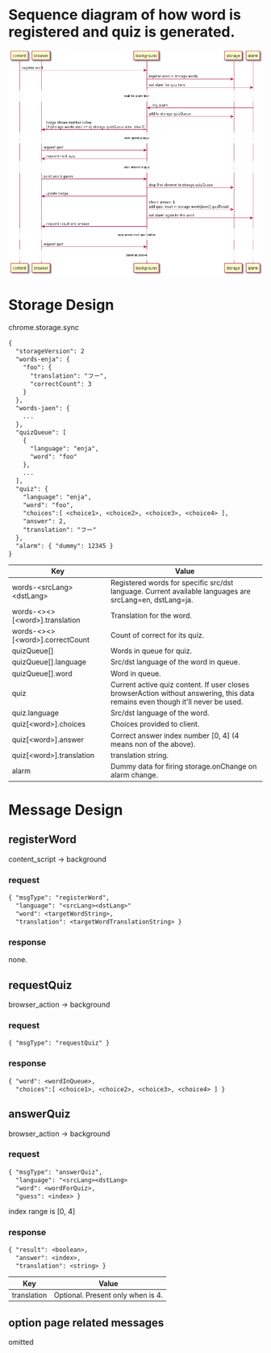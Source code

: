 # Sequence diagram of how word is registered and quiz is generated.
![](sequence.png)

# Storage Design
chrome.storage.sync
```
{
  "storageVersion": 2
  "words-enja": {
    "foo": {
      "translation": "フー",
      "correctCount": 3
    }
  },
  "words-jaen": {
    ...
  },
  "quizQueue": [
    {
      "language": "enja",
      "word": "foo"
    },
    ...
  ],
  "quiz": {
    "language": "enja",
    "word": "foo",
    "choices":[ <choice1>, <choice2>, <choice3>, <choice4> ],
    "answer": 2,
    "translation": "フー"
  },
  "alarm": { "dummy": 12345 }
}
```

| Key | Value |
|----|----|
| words-\<srcLang>\<dstLang> | Registered words for specific src/dst language. Current available languages are srcLang=en, dstLang=ja. |
| words-\<>\<>[\<word>].translation | Translation for the word. |
| words-\<>\<>[\<word>].correctCount | Count of correct for its quiz. |
| quizQueue[] | Words in queue for quiz. |
| quizQueue[].language | Src/dst language of the word in queue. |
| quizQueue[].word | Word in queue. |
| quiz | Current active quiz content. If user closes browserAction without answering, this data remains even though it'll never be used. |
| quiz.language | Src/dst language of the word. |
| quiz[\<word>].choices | Choices provided to client. |
| quiz[\<word>].answer | Correct answer index number [0, 4] (4 means non of the above). |
| quiz[\<word>].translation | translation string. |
| alarm | Dummy data for firing storage.onChange on alarm change. |

# Message Design
## registerWord
content_script -> background
### request
```
{ "msgType": "registerWord",
  "language": "<srcLang><dstLang>"
  "word": <targetWordString>,
  "translation": <targetWordTranslationString> }
```
### response
none.

## requestQuiz
browser_action -> background
### request
```
{ "msgType": "requestQuiz" }
```
### response
```
{ "word": <wordInQueue>,
  "choices":[ <choice1>, <choice2>, <choice3>, <choice4> ] }
```
## answerQuiz
browser_action -> background
### request
```
{ "msgType": "answerQuiz",
  "language": "<srcLang><dstLang>
  "word": <wordForQuiz>,
  "guess": <index> }
```
index range is [0, 4]
### response
```
{ "result": <boolean>,
  "answer": <index>,
  "translation": <string> }
```
| Key | Value |
|----|----|
| translation | Optional. Present only when <index> is 4. |
## option page related messages
omitted
